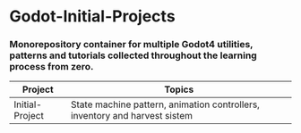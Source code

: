 # Godot-Initial-Projects

### Monorepository container for multiple Godot4 utilities, patterns and tutorials collected throughout the learning process from zero.


| Project  | Topics |
| ------------- | ------------- |
| Initial-Project  | State machine pattern, animation controllers, inventory and harvest sistem  |
